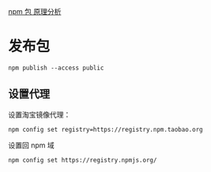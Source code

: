 [npm 包 原理分析](https://cloud.tencent.com/developer/article/1555982)

# 发布包

```shell
npm publish --access public
```

## 设置代理

设置淘宝镜像代理：

```shell
npm config set registry=https://registry.npm.taobao.org
```

设置回 npm 域

```shell
npm config set https://registry.npmjs.org/
```